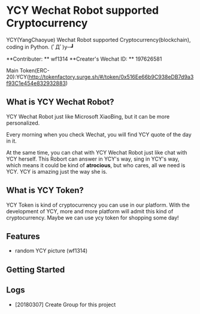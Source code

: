 # YCY Wechat Robot supported Cryptocurrency
YCY(YangChaoyue) Wechat Robot supported Cryptocurrency(blockchain), coding in Python. (ﾟДﾟ)y─┛

**Contributer: ** wf1314
**Creater's Wechat ID: ** 197626581

Main Token(ERC-20):YCY(http://tokenfactory.surge.sh/#/token/0x516Ee66b9C938eDB7d9a3f93C1e454e832932883)

## What is YCY Wechat Robot?

YCY Wechat Robot just like Microsoft XiaoBing, but it can be more personalized.

Every morning when you check Wechat, you will find YCY quote of the day in it. 

At the same time, you can chat with YCY Wechat Robot just like chat with YCY herself. This Robort can answer in YCY's way, sing in YCY's way, which means it could be kind of **atrocious**, but who cares, all we need is YCY. YCY is amazing just the way she is.

## What is YCY Token?

YCY Token is kind of cryptocurrency you can use in our platform. With the development of YCY, more and more platform will admit this kind of cryptocurrency. Maybe we can use ycy token for shopping some day!

## Features

- random YCY picture (wf1314)

## Getting Started

## Logs

- [20180307] Create Group for this project
